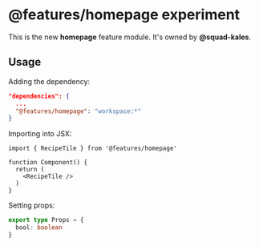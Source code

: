 # @features/homepage experiment

This is the new **homepage** feature module. It's owned by **@squad-kales**.

## Usage

Adding the dependency:
```json
"dependencies": {
  ...
  "@features/homepage": "workspace:*"
}
```

Importing into JSX:
```tsx
import { RecipeTile } from '@features/homepage'

function Component() {
  return (
    <RecipeTile />
  )
}
```

Setting props:
```typescript
export type Props = {
  bool: boolean
}
```
